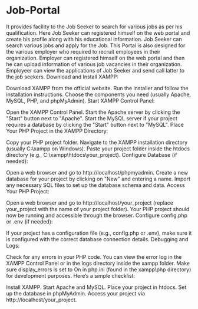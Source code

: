# Job-Portal
It provides facility to the Job Seeker to search for various jobs as per his qualification. Here Job Seeker can registered himself on the web portal and create his profile along with his educational information. Job Seeker can search various jobs and apply for the Job.  This Portal is also designed for the various employer who required to recruit employees in their organization. Employer can registered himself on the web portal and then he can upload information of various job vacancies in their organization. Employeer can view the applications of Job Seeker and send call latter to the job seekers.
Download and Install XAMPP:

Download XAMPP from the official website.
Run the installer and follow the installation instructions.
Choose the components you need (usually Apache, MySQL, PHP, and phpMyAdmin).
Start XAMPP Control Panel:

Open the XAMPP Control Panel.
Start the Apache server by clicking the "Start" button next to "Apache".
Start the MySQL server if your project requires a database by clicking the "Start" button next to "MySQL".
Place Your PHP Project in the XAMPP Directory:

Copy your PHP project folder.
Navigate to the XAMPP installation directory (usually C:\xampp on Windows).
Paste your project folder inside the htdocs directory (e.g., C:\xampp\htdocs\your_project).
Configure Database (if needed):

Open a web browser and go to http://localhost/phpmyadmin.
Create a new database for your project by clicking on "New" and entering a name.
Import any necessary SQL files to set up the database schema and data.
Access Your PHP Project:

Open a web browser and go to http://localhost/your_project (replace your_project with the name of your project folder).
Your PHP project should now be running and accessible through the browser.
Configure config.php or .env (if needed):

If your project has a configuration file (e.g., config.php or .env), make sure it is configured with the correct database connection details.
Debugging and Logs:

Check for any errors in your PHP code. You can view the error log in the XAMPP Control Panel or in the logs directory inside the xampp folder.
Make sure display_errors is set to On in php.ini (found in the xampp\php directory) for development purposes.
Here’s a simple checklist:

Install XAMPP.
Start Apache and MySQL.
Place your project in htdocs.
Set up the database in phpMyAdmin.
Access your project via http://localhost/your_project.
